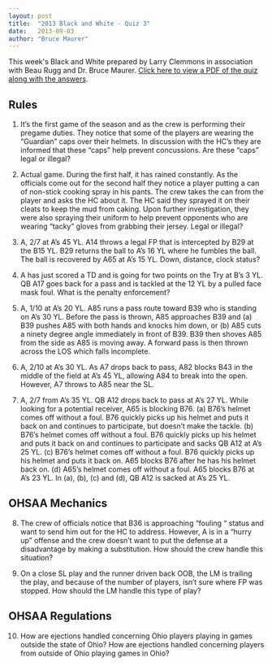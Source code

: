 ```yaml
---
layout: post
title:  "2013 Black and White - Quiz 3"
date:   2013-09-03
author: "Bruce Maurer"
---
```


This week's Black and White prepared by Larry Clemmons in association with Beau
Rugg and Dr. Bruce Maurer. [Click here to view a PDF of the quiz along with the
answers](https://storage.googleapis.com/ohsaa-websites/quizzes/2013/2013-Black-and-White-Quiz-3.pdf).

## Rules
1. It’s the first game of the season and as the crew is performing their pregame
   duties. They notice that some of the players are wearing the “Guardian” caps
over their helmets. In discussion with the HC’s they are informed that these
“caps” help prevent concussions. Are these “caps” legal or illegal?

2. Actual game. During the first half, it has rained constantly. As the
   officials come out for the second half they notice a player putting a can of
non-stick cooking spray in his pants. The crew takes the can from the player and
asks the HC about it. The HC said they sprayed it on their cleats to keep the
mud from caking. Upon further investigation, they were also spraying their
uniform to help prevent opponents who are wearing “tacky” gloves from grabbing
their jersey. Legal or illegal?

3. A, 2/7 at A’s 45 YL. A14 throws a legal FP that is intercepted by B29 at the
   B15 YL. B29 returns the ball to A’s 16 YL where he fumbles the ball. The ball
is recovered by A65 at A’s 15 YL. Down, distance, clock status?

4. A has just scored a TD and is going for two points on the Try at B’s 3 YL. QB
   A17 goes back for a pass and is tackled at the 12 YL by a pulled face mask
foul. What is the penalty enforcement?

5. A, 1/10 at A’s 20 YL. A85 runs a pass route toward B39 who is standing on A’s
   30 YL. Before the pass is thrown, A85 approaches B39 and (a) B39 pushes A85
with both hands and knocks him down, or (b) A85 cuts a ninety degree angle
immediately in front of B39. B39 then shoves A85 from the side as A85 is moving
away. A forward pass is then thrown across the LOS which falls incomplete.

6. A, 2/10 at A’s 30 YL. As A7 drops back to pass, A82 blocks B43 in the middle
   of the field at A’s 45 YL, allowing A84 to break into the open. However, A7
throws to A85 near the SL.

7. A, 2/7 from A’s 35 YL. QB A12 drops back to pass at A’s 27 YL. While looking
   for a potential receiver, A65 is blocking B76. (a) B76’s helmet comes off
without a foul. B76 quickly picks up his helmet and puts it back on and
continues to participate, but doesn’t make the tackle. (b) B76’s helmet comes
off without a foul. B76 quickly picks up his helmet and puts it back on and
continues to participate and sacks QB A12 at A’s 25 YL. (c) B76’s helmet comes
off without a foul. B76 quickly picks up his helmet and puts it back on. A65
blocks B76 after he has his helmet back on. (d) A65’s helmet comes off without a
foul. A65 blocks B76 at A’s 23 YL. In (a), (b), (c) and (d), QB A12 is sacked at
A’s 25 YL.

## OHSAA Mechanics
8. The crew of officials notice that B36 is approaching “fouling “ status and
   want to send him out for the HC to address. However, A is in a “hurry up”
offense and the crew doesn’t want to put the defense at a disadvantage by making
a substitution. How should the crew handle this situation?

9. On a close SL play and the runner driven back OOB, the LM is trailing the
   play, and because of the number of players, isn’t sure where FP was stopped.
How should the LM handle this type of play?

## OHSAA Regulations
10. How are ejections handled concerning Ohio players playing in games outside
    the state of Ohio? How are ejections handled concerning players from outside
of Ohio playing games in Ohio?
